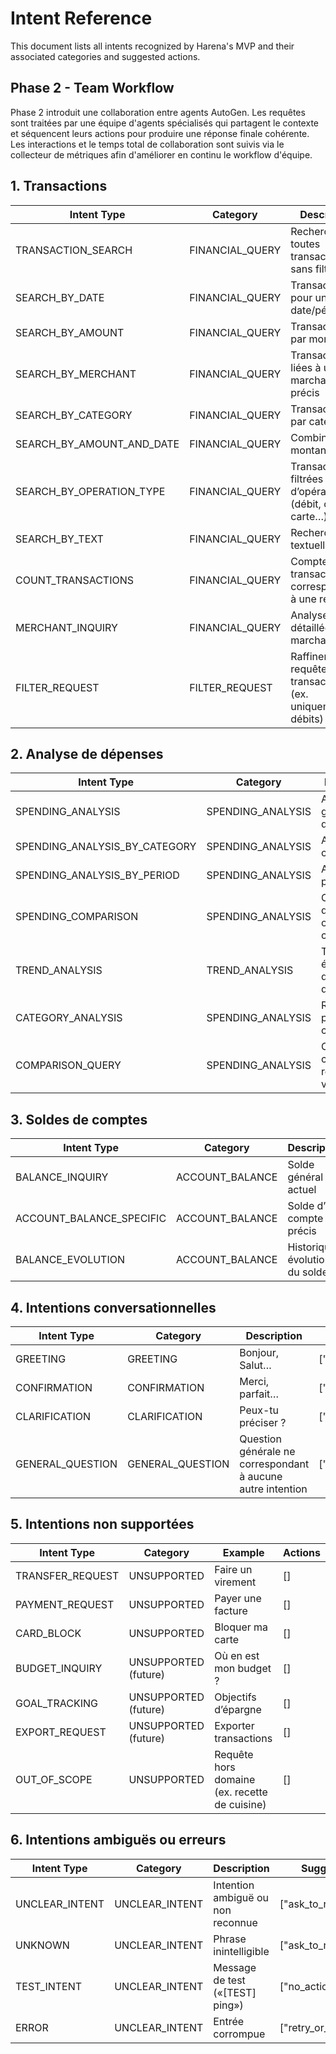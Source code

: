 # Intent Reference

This document lists all intents recognized by Harena's MVP and their associated categories and suggested actions.

## Phase 2 - Team Workflow

Phase 2 introduit une collaboration entre agents AutoGen. Les requêtes sont
traitées par une équipe d'agents spécialisés qui partagent le contexte et
séquencent leurs actions pour produire une réponse finale cohérente. Les
interactions et le temps total de collaboration sont suivis via le collecteur de
métriques afin d'améliorer en continu le workflow d'équipe.

## 1. Transactions

| Intent Type | Category | Description | Suggested actions |
| --- | --- | --- | --- |
| TRANSACTION_SEARCH | FINANCIAL_QUERY | Rechercher toutes transactions sans filtre | ["list_transactions"] |
| SEARCH_BY_DATE | FINANCIAL_QUERY | Transactions pour une date/période | ["search_by_date","list_transactions"] |
| SEARCH_BY_AMOUNT | FINANCIAL_QUERY | Transactions par montant | ["filter_by_amount","list_transactions"] |
| SEARCH_BY_MERCHANT | FINANCIAL_QUERY | Transactions liées à un marchand précis | ["search_by_merchant","list_transactions"] |
| SEARCH_BY_CATEGORY | FINANCIAL_QUERY | Transactions par catégorie | ["search_by_category","list_transactions"] |
| SEARCH_BY_AMOUNT_AND_DATE | FINANCIAL_QUERY | Combinaison montant + date | ["filter_by_amount","search_by_date","list_transactions"] |
| SEARCH_BY_OPERATION_TYPE | FINANCIAL_QUERY | Transactions filtrées par type d’opération (débit, crédit, carte…) | ["filter_by_operation_type","list_transactions"] |
| SEARCH_BY_TEXT | FINANCIAL_QUERY | Recherche textuelle libre | ["search_by_text","list_transactions"] |
| COUNT_TRANSACTIONS | FINANCIAL_QUERY | Compter les transactions correspondant à une requête | ["count_transactions"] |
| MERCHANT_INQUIRY | FINANCIAL_QUERY | Analyse détaillée par marchand | ["search_by_merchant","merchant_breakdown"] |
| FILTER_REQUEST | FILTER_REQUEST | Raffiner une requête transactionnelle (ex. uniquement débits) | ["apply_filters"] |

## 2. Analyse de dépenses

| Intent Type | Category | Description | Suggested actions |
| --- | --- | --- | --- |
| SPENDING_ANALYSIS | SPENDING_ANALYSIS | Analyse globale des dépenses | ["calculate_total","spending_breakdown"] |
| SPENDING_ANALYSIS_BY_CATEGORY | SPENDING_ANALYSIS | Analyse par catégorie | ["calculate_total","spending_breakdown"] |
| SPENDING_ANALYSIS_BY_PERIOD | SPENDING_ANALYSIS | Analyse par période | ["calculate_total","time_breakdown"] |
| SPENDING_COMPARISON | SPENDING_ANALYSIS | Comparaison de périodes ou de catégories | ["compare_periods","compare_categories"] |
| TREND_ANALYSIS | TREND_ANALYSIS | Tendance/évolution des dépenses | ["trend_analysis","monthly_comparison"] |
| CATEGORY_ANALYSIS | SPENDING_ANALYSIS | Répartition par catégories | ["category_breakdown","spending_distribution"] |
| COMPARISON_QUERY | SPENDING_ANALYSIS | Comparaison ciblée (ex. restaurants vs courses) | ["compare_categories","budget_breakdown"] |

## 3. Soldes de comptes

| Intent Type | Category | Description | Suggested actions |
| --- | --- | --- | --- |
| BALANCE_INQUIRY | ACCOUNT_BALANCE | Solde général actuel | ["get_current_balance"] |
| ACCOUNT_BALANCE_SPECIFIC | ACCOUNT_BALANCE | Solde d’un compte précis | ["get_account_balance"] |
| BALANCE_EVOLUTION | ACCOUNT_BALANCE | Historique/évolution du solde | ["show_balance_trend"] |

## 4. Intentions conversationnelles

| Intent Type | Category | Description | Suggested actions |
| --- | --- | --- | --- |
| GREETING | GREETING | Bonjour, Salut… | ["greeting_response"] |
| CONFIRMATION | CONFIRMATION | Merci, parfait… | ["acknowledgment_response"] |
| CLARIFICATION | CLARIFICATION | Peux-tu préciser ? | ["clarification_request"] |
| GENERAL_QUESTION | GENERAL_QUESTION | Question générale ne correspondant à aucune autre intention | ["general_response"] |

## 5. Intentions non supportées

| Intent Type | Category | Example | Actions |
| --- | --- | --- | --- |
| TRANSFER_REQUEST | UNSUPPORTED | Faire un virement | [] |
| PAYMENT_REQUEST | UNSUPPORTED | Payer une facture | [] |
| CARD_BLOCK | UNSUPPORTED | Bloquer ma carte | [] |
| BUDGET_INQUIRY | UNSUPPORTED (future) | Où en est mon budget ? | [] |
| GOAL_TRACKING | UNSUPPORTED (future) | Objectifs d’épargne | [] |
| EXPORT_REQUEST | UNSUPPORTED (future) | Exporter transactions | [] |
| OUT_OF_SCOPE | UNSUPPORTED | Requête hors domaine (ex. recette de cuisine) | [] |

## 6. Intentions ambiguës ou erreurs

| Intent Type | Category | Description | Suggested actions |
| --- | --- | --- | --- |
| UNCLEAR_INTENT | UNCLEAR_INTENT | Intention ambiguë ou non reconnue | ["ask_to_rephrase"] |
| UNKNOWN | UNCLEAR_INTENT | Phrase inintelligible | ["ask_to_rephrase"] |
| TEST_INTENT | UNCLEAR_INTENT | Message de test («[TEST] ping») | ["no_action"] |
| ERROR | UNCLEAR_INTENT | Entrée corrompue | ["retry_or_contact_support"] |

